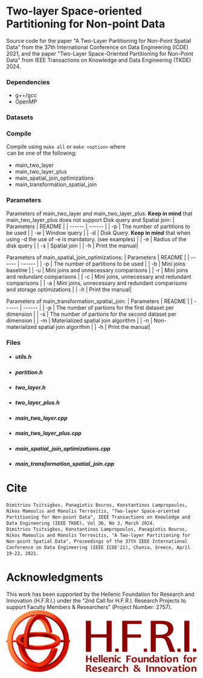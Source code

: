 # Two-layer Space-oriented Partitioning for Non-point Data

Source code for the paper "A Two-Layer Partitioning for Non-Point Spatial Data" from the 37th International Conference on Data Engineering (ICDE) 2021, and the paper "Two-Layer Space-Oriented Partitioning for Non-Point Data" from IEEE Transactions on Knowledge and Data Engineering (TKDE) 2024.

### Dependencies
- g++/gcc 
- OpenMP

### Datasets


### Compile
Compile using ```make all``` or ```make <option>``` where <option> can be one of the following:
   - main_two_layer
   - main_two_layer_plus
   - main_spatial_join_optimizations
   - main_transformation_spatial_join

### Parameters
Parameters of main_two_layer and main_two_layer_plus. **Keep in mind** that main_two_layer_plus does not support Disk query and Spatial join:
| Parameters | README |
| ------ | ------ |
| -p | The number of partitions to be used |
| -w | Window query |
| -d | Disk Query. **Keep in mind** that when using -d the use of -e is mandatory. (see examples) |
| -e | Radius of the disk query |
| -s | Spatial join |
| -h | Print the manual|


Parameters of main_spatial_join_optimizations:
| Parameters | README |
| ------ | ------ |
| -p | The number of partitions to be used |
| -b | Mini joins baseline |
| -u | Mini joins and unnecessary comparisons |
| -r | Mini joins and redundant comparisons |
| -c | Mini joins, unnecessary and redundant comparisons |
| -a | Mini joins, unnecessary and redundant comparisons and storage optimizations |
| -h | Print the manual|

Parameters of main_transformation_spatial_join:
| Parameters | README |
| ------ | ------ |
| -p | The number of partions for the first dataset per dimension |
| -s | The number of partions for the second dataset per dimension |
| -m | Materialized spatial join algorithm |
| -n | Non-materialized spatial join algorithm |
| -h | Print the manual|


### Files
- #####  utils.h

- #####  partition.h

- #####  two_layer.h

- #####  two_layer_plus.h

- #####  main_two_layer.cpp

- #####  main_two_layer_plus.cpp

- #####  main_spatial_join_optimizations.cpp

- #####  main_transformation_spatial_join.cpp

# Cite
```
Dimitrios Tsitsigkos, Panagiotis Bouros, Konstantinos Lampropoulos, Nikos Mamoulis and Manolis Terrovitis, "Two-layer Space-oriented Partitioning for Non-point Data", IEEE Transactions on Knowledge and Data Engineering (IEEE TKDE), Vol 36, No 3, March 2024.
Dimitrios Tsitsigkos, Konstantinos Lampropoulos, Panagiotis Bouros, Nikos Mamoulis and Manolis Terrovitis, "A Two-layer Partitioning for Non-point Spatial Data", Proceedings of the 37th IEEE International Conference on Data Engineering (IEEE ICDE'21), Chania, Greece, April 19-22, 2021.
```

# Acknowledgments
This work has been supported by the Hellenic Foundation for Research and Innovation (H.F.R.I.) under the "2nd Call for H.F.R.I. Research Projects to support Faculty Members & Researchers" (Project Number: 2757).
![alt text](https://github.com/dTsitsigkos/two-layer/blob/main/ELIDEK.jpeg)
